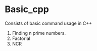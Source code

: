 # Basic_cpp
Consists of basic command usage in C++

1. Finding n prime numbers.
2. Factorial
3. NCR
